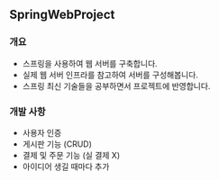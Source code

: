 ## SpringWebProject
### 개요
 - 스프링을 사용하여 웹 서버를 구축합니다.
 - 실제 웹 서버 인프라를 참고하여 서버를 구성해봅니다.
 - 스프링 최신 기술들을 공부하면서 프로젝트에 반영합니다.

### 개발 사항
- 사용자 인증
- 게시판 기능 (CRUD)
- 결제 및 주문 기능 (실 결제 X)
- 아이디어 생길 때마다 추가